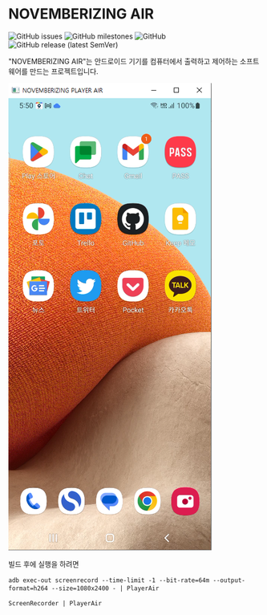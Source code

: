 __NOVEMBERIZING AIR__
=====================

<img alt="GitHub issues" src="https://img.shields.io/github/issues/novemberizing/air"> <img alt="GitHub milestones" src="https://img.shields.io/github/milestones/open/novemberizing/air"> <img alt="GitHub" src="https://img.shields.io/github/license/novemberizing/air"> <img alt="GitHub release (latest SemVer)" src="https://img.shields.io/github/v/release/novemberizing/air">

"NOVEMBERIZING AIR"는 안드로이드 기기를 컴퓨터에서 출력하고 제어하는 소프트웨어를 만드는 프로젝트입니다.

![NOVEMBERIZING PLAYER AIR](docs/image/NOVEMBERIZING.AIR.20221208.001.png)

빌드 후에 실행을 하려면

```
adb exec-out screenrecord --time-limit -1 --bit-rate=64m --output-format=h264 --size=1080x2400 - | PlayerAir
```

```
ScreenRecorder | PlayerAir
```
